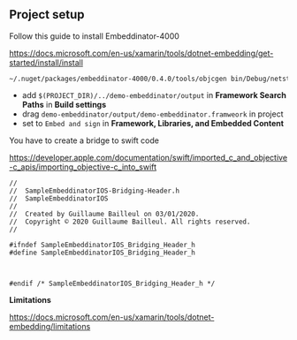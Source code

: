 #

## Project setup 

Follow this guide to install Embeddinator-4000

https://docs.microsoft.com/en-us/xamarin/tools/dotnet-embedding/get-started/install/install

```bash
~/.nuget/packages/embeddinator-4000/0.4.0/tools/objcgen bin/Debug/netstandard2.1/demo-embeddinator.dll --target=framework --platform=iOS --outdir=output -c --debug
```

- add `$(PROJECT_DIR)/../demo-embeddinator/output` in  __Framework Search Paths__ in __Build settings__
- drag `demo-embeddinator/output/demo-embeddinator.framweork` in project
- set to `Embed and sign` in __Framework, Libraries, and Embedded Content__

You have to create a bridge to swift code

https://developer.apple.com/documentation/swift/imported_c_and_objective-c_apis/importing_objective-c_into_swift

```
//
//  SampleEmbeddinatorIOS-Bridging-Header.h
//  SampleEmbeddinatorIOS
//
//  Created by Guillaume Bailleul on 03/01/2020.
//  Copyright © 2020 Guillaume Bailleul. All rights reserved.
//

#ifndef SampleEmbeddinatorIOS_Bridging_Header_h
#define SampleEmbeddinatorIOS_Bridging_Header_h



#endif /* SampleEmbeddinatorIOS_Bridging_Header_h */
```

__Limitations__

https://docs.microsoft.com/en-us/xamarin/tools/dotnet-embedding/limitations
